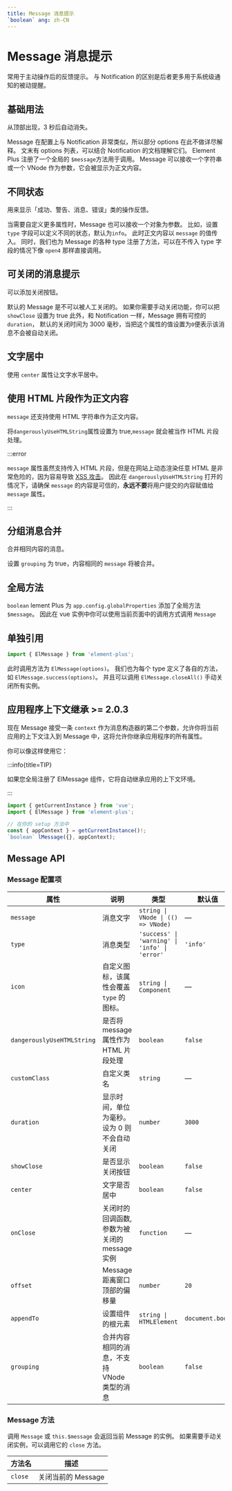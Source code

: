 ```yaml
---
title: Message 消息提示
`boolean` ang: zh-CN
---
```


# Message 消息提示

常用于主动操作后的反馈提示。 与 Notification 的区别是后者更多用于系统级通知的被动提醒。

## 基础用法

从顶部出现，3 秒后自动消失。

Message 在配置上与 Notification 非常类似，所以部分 options 在此不做详尽解释。 文末有 options 列表，可以结合 Notification 的文档理解它们。 Element Plus 注册了一个全局的 `$message`方法用于调用。 Message 可以接收一个字符串或一个 VNode 作为参数，它会被显示为正文内容。

<code src="./basic.tsx"></code>

## 不同状态

用来显示「成功、警告、消息、错误」类的操作反馈。

当需要自定义更多属性时，Message 也可以接收一个对象为参数。 比如，设置 `type` 字段可以定义不同的状态，默认为`info`。 此时正文内容以 `message` 的值传入。 同时，我们也为 Message 的各种 type 注册了方法，可以在不传入 type 字段的情况下像 `open4` 那样直接调用。

<code src="./different-types.tsx"></code>

## 可关闭的消息提示

可以添加关闭按钮。

默认的 Message 是不可以被人工关闭的。 如果你需要手动关闭功能，你可以把 `showClose` 设置为 true 此外，和 Notification 一样，Message 拥有可控的 `duration`， 默认的关闭时间为 3000 毫秒，当把这个属性的值设置为`0`便表示该消息不会被自动关闭。

<code src="./closable.tsx"></code>

## 文字居中

使用 `center` 属性让文字水平居中。

<code src="./centered-content.tsx"></code>

## 使用 HTML 片段作为正文内容

`message` 还支持使用 HTML 字符串作为正文内容。

将`dangerouslyUseHTMLString`属性设置为 true,`message` 就会被当作 HTML 片段处理。

<!-- <code src="./raw-html.tsx"></code> -->

:::error

`message` 属性虽然支持传入 HTML 片段，但是在网站上动态渲染任意 HTML 是非常危险的，因为容易导致 [XSS 攻击](https://en.wikipedia.org/wiki/Cross-site_scripting)。 因此在 `dangerouslyUseHTMLString` 打开的情况下，请确保 `message` 的内容是可信的，**永远不要**将用户提交的内容赋值给 `message` 属性。

:::

## 分组消息合并

合并相同内容的消息。

设置 `grouping` 为 true，内容相同的 `message` 将被合并。

<!-- <code src="./grouping.tsx"></code> -->

## 全局方法

`boolean` lement Plus 为 `app.config.globalProperties` 添加了全局方法 `$message`。 因此在 vue 实例中你可以使用当前页面中的调用方式调用 `Message`

## 单独引用

```ts
import { ElMessage } from 'element-plus';
```

此时调用方法为 `ElMessage(options)`。 我们也为每个 type 定义了各自的方法，如 `ElMessage.success(options)`。 并且可以调用 `ElMessage.closeAll()` 手动关闭所有实例。

## 应用程序上下文继承 <el-tag> >= 2.0.3</el-tag>

现在 Message 接受一条 `context` 作为消息构造器的第二个参数，允许你将当前应用的上下文注入到 Message 中，这将允许你继承应用程序的所有属性。

你可以像这样使用它：

:::info{title=TIP}

如果您全局注册了 ElMessage 组件，它将自动继承应用的上下文环境。

:::

```ts
import { getCurrentInstance } from 'vue';
import { ElMessage } from 'element-plus';

// 在你的 setup 方法中
const { appContext } = getCurrentInstance()!;
`boolean` lMessage({}, appContext);
```

## Message API

### Message 配置项

| 属性                       | 说明                                          | 类型                                          | 默认值          |
| -------------------------- | --------------------------------------------- | --------------------------------------------- | --------------- |
| `message`                  | 消息文字                                      | `string \| VNode \| (() => VNode)`            | —               |
| `type`                     | 消息类型                                      | `'success' \| 'warning' \| 'info' \| 'error'` | `'info'`        |
| `icon`                     | 自定义图标，该属性会覆盖 `type` 的图标。      | `string \| Component`                         | —               |
| `dangerouslyUseHTMLString` | 是否将 message 属性作为 HTML 片段处理         | `boolean`                                     | `false`         |
| `customClass`              | 自定义类名                                    | `string`                                      | —               |
| `duration`                 | 显示时间，单位为毫秒。 设为 0 则不会自动关闭  | `number`                                      | `3000`          |
| `showClose`                | 是否显示关闭按钮                              | `boolean`                                     | `false`         |
| `center`                   | 文字是否居中                                  | `boolean`                                     | `false`         |
| `onClose`                  | 关闭时的回调函数, 参数为被关闭的 message 实例 | `function`                                    | —               |
| `offset`                   | Message 距离窗口顶部的偏移量                  | `number`                                      | `20`            |
| `appendTo`                 | 设置组件的根元素                              | `string \| HTMLElement`                       | `document.body` |
| `grouping`                 | 合并内容相同的消息，不支持 VNode 类型的消息   | `boolean`                                     | `false`         |

### Message 方法

调用 `Message` 或 `this.$message` 会返回当前 Message 的实例。 如果需要手动关闭实例，可以调用它的 `close` 方法。

| 方法名  | 描述               |
| ------- | ------------------ |
| `close` | 关闭当前的 Message |
